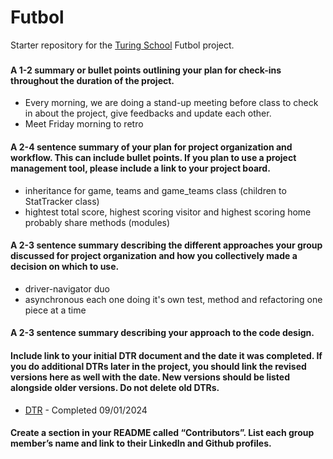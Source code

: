 # Futbol

Starter repository for the [Turing School](https://turing.io/) Futbol project.

###
#### A 1-2 summary or bullet points outlining your plan for check-ins throughout the duration of the project.
   - Every morning, we are doing a stand-up meeting before class to check in about the project, give feedbacks and update each other.
   - Meet Friday morning to retro 

#### A 2-4 sentence summary of your plan for project organization and workflow. This can include bullet points. If you plan to use a project management tool, please include a link to your project board.
   - inheritance for game, teams and game_teams class (children to StatTracker class)
   - hightest total score, highest scoring visitor and highest scoring home probably share methods (modules)

#### A 2-3 sentence summary describing the different approaches your group discussed for project organization and how you collectively made a decision on which to use.
   - driver-navigator duo
   - asynchronous each one doing it's own test, method and refactoring one piece at a time

#### A 2-3 sentence summary describing your approach to the code design.
   

#### Include link to your initial DTR document and the date it was completed. If you do additional DTRs later in the project, you should link the revised versions here as well with the date. New versions should be listed alongside older versions. Do not delete old DTRs.
   - [DTR](https://docs.google.com/document/d/1ysxqsB_LxHM3O6UXaH0bQ-ty_lpGmb822Qs-CYW4UgM/edit) - Completed 09/01/2024

#### Create a section in your README called “Contributors”. List each group member’s name and link to their LinkedIn and Github profiles.